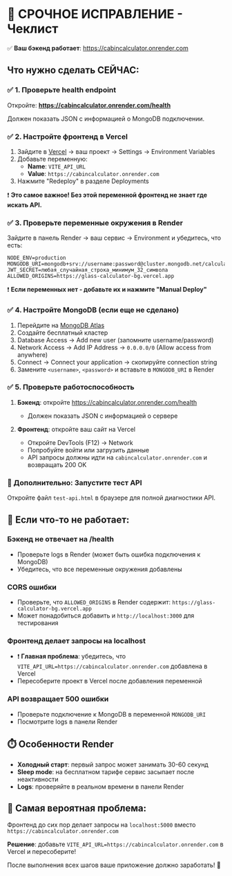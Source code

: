 # 🚨 СРОЧНОЕ ИСПРАВЛЕНИЕ - Чеклист

✅ **Ваш бэкенд работает**: https://cabincalculator.onrender.com

## Что нужно сделать СЕЙЧАС:

### ✅ 1. Проверьте health endpoint

Откройте: **https://cabincalculator.onrender.com/health**

Должен показать JSON с информацией о MongoDB подключении.

### ✅ 2. Настройте фронтенд в Vercel

1. Зайдите в [Vercel](https://vercel.com) → ваш проект → Settings → Environment Variables
2. Добавьте переменную:
   - **Name**: `VITE_API_URL`
   - **Value**: `https://cabincalculator.onrender.com`
3. Нажмите "Redeploy" в разделе Deployments

❗ **Это самое важное! Без этой переменной фронтенд не знает где искать API.**

### ✅ 3. Проверьте переменные окружения в Render

Зайдите в панель Render → ваш сервис → Environment и убедитесь, что есть:

```
NODE_ENV=production
MONGODB_URI=mongodb+srv://username:password@cluster.mongodb.net/calculator
JWT_SECRET=любая_случайная_строка_минимум_32_символа
ALLOWED_ORIGINS=https://glass-calculator-bg.vercel.app
```

❗ **Если переменных нет - добавьте их и нажмите "Manual Deploy"**

### ✅ 4. Настройте MongoDB (если еще не сделано)

1. Перейдите на [MongoDB Atlas](https://cloud.mongodb.com/)
2. Создайте бесплатный кластер
3. Database Access → Add new user (запомните username/password)
4. Network Access → Add IP Address → `0.0.0.0/0` (Allow access from anywhere)
5. Connect → Connect your application → скопируйте connection string
6. Замените `<username>`, `<password>` и вставьте в `MONGODB_URI` в Render

### ✅ 5. Проверьте работоспособность

1. **Бэкенд**: откройте https://cabincalculator.onrender.com/health

   - Должен показать JSON с информацией о сервере

2. **Фронтенд**: откройте ваш сайт на Vercel
   - Откройте DevTools (F12) → Network
   - Попробуйте войти или загрузить данные
   - API запросы должны идти на `cabincalculator.onrender.com` и возвращать 200 OK

### 🧪 Дополнительно: Запустите тест API

Откройте файл `test-api.html` в браузере для полной диагностики API.

## 🔧 Если что-то не работает:

### Бэкенд не отвечает на /health

- Проверьте logs в Render (может быть ошибка подключения к MongoDB)
- Убедитесь, что все переменные окружения добавлены

### CORS ошибки

- Проверьте, что `ALLOWED_ORIGINS` в Render содержит: `https://glass-calculator-bg.vercel.app`
- Может понадобиться добавить и `http://localhost:3000` для тестирования

### Фронтенд делает запросы на localhost

- ❗ **Главная проблема**: убедитесь, что `VITE_API_URL=https://cabincalculator.onrender.com` добавлена в Vercel
- Пересоберите проект в Vercel после добавления переменной

### API возвращает 500 ошибки

- Проверьте подключение к MongoDB в переменной `MONGODB_URI`
- Посмотрите logs в панели Render

## ⏱️ Особенности Render

- **Холодный старт**: первый запрос может занимать 30-60 секунд
- **Sleep mode**: на бесплатном тарифе сервис засыпает после неактивности
- **Logs**: проверяйте в реальном времени в панели Render

## 🎯 Самая вероятная проблема:

Фронтенд до сих пор делает запросы на `localhost:5000` вместо `https://cabincalculator.onrender.com`

**Решение**: добавьте `VITE_API_URL=https://cabincalculator.onrender.com` в Vercel и пересоберите!

После выполнения всех шагов ваше приложение должно заработать! 🎉
